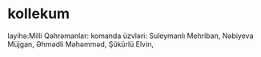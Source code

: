 # kollekum
layihə:Milli Qəhrəmanlar:
komanda üzvləri:
Suleymanlı Mehriban,
Nəbiyeva Müjgan,
Əhmədli Məhəmməd,
Şükürlü Elvin,
